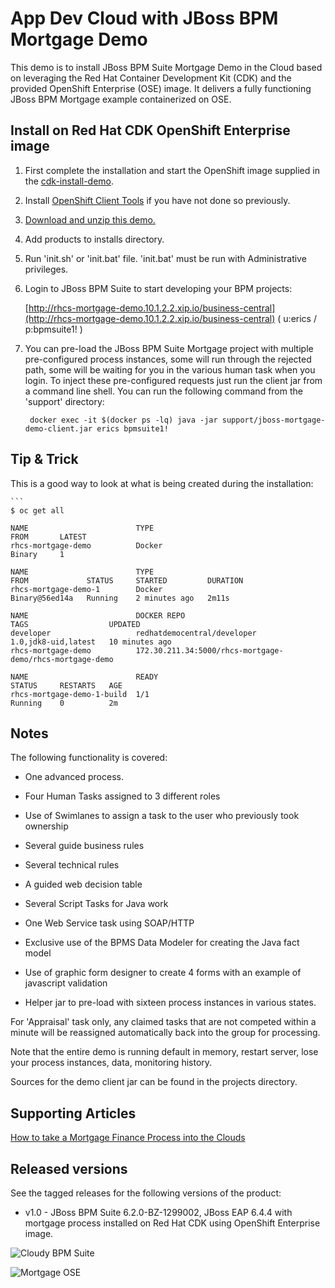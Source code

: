 App Dev Cloud with JBoss BPM Mortgage Demo 
==========================================
This demo is to install JBoss BPM Suite Mortgage Demo in the Cloud based on leveraging the Red Hat 
Container Development Kit (CDK) and the provided OpenShift Enterprise (OSE) image. 
It delivers a fully functioning JBoss BPM Mortgage example containerized on OSE.


Install on Red Hat CDK OpenShift Enterprise image
-------------------------------------------------
1. First complete the installation and start the OpenShift image supplied in the
	 [cdk-install-demo](https://github.com/eschabell/cdk-install-demo).

2. Install [OpenShift Client Tools](https://developers.openshift.com/managing-your-applications/client-tools.html) if you have not
	 done so previously.

2. [Download and unzip this demo.](https://github.com/redhatdemocentral/rhcs-mortgage-demo/archive/master.zip)

3. Add products to installs directory.

5. Run 'init.sh' or 'init.bat' file. 'init.bat' must be run with Administrative privileges.

6. Login to JBoss BPM Suite to start developing your BPM projects:

    [http://rhcs-mortgage-demo.10.1.2.2.xip.io/business-central](http://rhcs-mortgage-demo.10.1.2.2.xip.io/business-central)
    ( u:erics / p:bpmsuite1! )

7. You can pre-load the JBoss BPM Suite Mortgage project with multiple pre-configured process instances, some will run through the
rejected path, some will be waiting for you in the various human task when you login. To inject these pre-configured
requests just run the client jar from a command line shell. You can run the following command from the 'support' directory:

    ```
     docker exec -it $(docker ps -lq) java -jar support/jboss-mortgage-demo-client.jar erics bpmsuite1!
    ```


Tip & Trick
-----------
This is a good way to look at what is being created during the installation:

    ```
    $ oc get all

    NAME                        TYPE                                      FROM       LATEST
    rhcs-mortgage-demo          Docker                                    Binary     1

    NAME                        TYPE                                      FROM             STATUS     STARTED         DURATION
    rhcs-mortgage-demo-1        Docker                                    Binary@56ed14a   Running    2 minutes ago   2m11s
    
    NAME                        DOCKER REPO                               TAGS                  UPDATED
    developer                   redhatdemocentral/developer                1.0,jdk8-uid,latest   10 minutes ago
    rhcs-mortgage-demo          172.30.211.34:5000/rhcs-mortgage-demo/rhcs-mortgage-demo                         

    NAME                        READY                                     STATUS     RESTARTS   AGE
    rhcs-mortgage-demo-1-build  1/1                                       Running    0          2m


Notes
-----
The following functionality is covered:

- One advanced process.

- Four Human Tasks assigned to 3 different roles

- Use of Swimlanes to assign a task to the user who previously took ownership

- Several guide business rules

- Several technical rules

- A guided web decision table

- Several Script Tasks for Java work

- One Web Service task using SOAP/HTTP

- Exclusive use of the BPMS Data Modeler for creating the Java fact model

- Use of graphic form designer to create 4 forms with an example of javascript validation

- Helper jar to pre-load with sixteen process instances in various states.

For 'Appraisal' task only, any claimed tasks that are not competed within a minute will be reassigned automatically back into the group for processing.

Note that the entire demo is running default in memory, restart server, lose your process instances, data, monitoring history.

Sources for the demo client jar can be found in the projects directory.


Supporting Articles
-------------------
[How to take a Mortgage Finance Process into the Clouds](http://www.schabell.org/2016/04/howto-take-mortgage-finance-process-into-clouds.html)


Released versions
-----------------
See the tagged releases for the following versions of the product:

- v1.0 - JBoss BPM Suite 6.2.0-BZ-1299002, JBoss EAP 6.4.4 with mortgage process installed on Red Hat CDK using OpenShift Enterprise image.

![Cloudy BPM Suite](https://raw.githubusercontent.com/redhatdemocentral/rhcs-mortgage-demo/master/docs/demo-images/rhcs-mortgage-demo.png)

![Mortgage OSE](https://raw.githubusercontent.com/redhatdemocentral/rhcs-mortgage-demo/master/docs/demo-images/rhcs-mortgage-pod.png)


